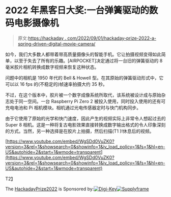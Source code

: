 # 2022 年黑客日大奖:一台弹簧驱动的数码电影摄像机

> 原文:[https://hackaday . com/2022/09/01/hackaday-prize-2022-a-spring-driven-digital-movie-camera/](https://hackaday.com/2022/09/01/hackaday-prize-2022-a-spring-driven-digital-movie-camera/)

如今，我们大多数人都带着带高质量摄像头的智能手机。它让拍摄视频变得如此简单，以至于失去了所有的乐趣。[AIRPOCKET]决定通过将一台旧的弹簧驱动的 8 毫米胶片相机转换成数字视频来恢复这种状态。

问题中的相机是 1950 年代的 Bell & Howell 型。在其原始的弹簧驱动形式中，它可以以 16 fps 的(不稳定的)帧速率拍摄大约 35 秒。

不过，在这个版本中，胶片被一个数字成像系统所取代，该系统被设计成与原始杂志处于同一空间。一台 Raspberry Pi Zero 2 被投入使用，同时投入使用的还有可充电电池和 Pi 相机模块。相机通过光电传感器定时与快门机构同步。

由于它使用了原始的光学和快门速度，因此产生的视频实际上非常令人想起过去的 Super 8 相机。这是一种将复古电影效果直接转换成数字输出格式的令人印象深刻的方式。当然，另一种选择是在胶片上拍摄，然后扫描(T1 )!休息后的视频。

 [https://www.youtube.com/embed/WgSDd0VuZK0?version=3&rel=1&showsearch=0&showinfo=1&iv_load_policy=1&fs=1&hl=en-US&autohide=2&start=1&wmode=transparent](https://www.youtube.com/embed/WgSDd0VuZK0?version=3&rel=1&showsearch=0&showinfo=1&iv_load_policy=1&fs=1&hl=en-US&autohide=2&start=1&wmode=transparent)

T2】

The [HackadayPrize2022](https://prize.supplyframe.com) is Sponsored by:[![Digi-Key](../Images/e7d13a315fd6226594212ca8f8762832.png)](https://www.digikey.com/)[![Supplyframe](../Images/fdb8a432506edeeafacfef227b3d3b33.png)](https://supplyframe.com/)
